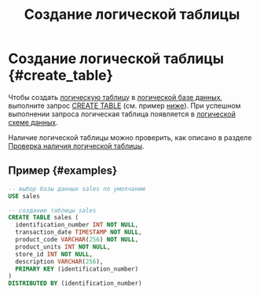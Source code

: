 ﻿---
layout: default
title: Создание логической таблицы
nav_order: 3
parent: Управление схемой данных
grand_parent: Работа с системой
has_children: false
---

# Создание логической таблицы {#create_table}

Чтобы создать [логическую таблицу](../../../overview/main_concepts/logical_table/logical_table.md) 
в [логической базе данных](../../../overview/main_concepts/logical_db/logical_db.md), 
выполните запрос [CREATE TABLE](../../../reference/sql_plus_requests/CREATE_TABLE/CREATE_TABLE.md) 
(см. пример [ниже](#examples)). При успешном выполнении запроса логическая таблица появляется в 
[логической схеме данных](../../../overview/main_concepts/logical_schema/logical_schema.md).

Наличие логической таблицы можно проверить, как описано в разделе [Проверка наличия логической таблицы](../entity_presence_check/entity_presence_check.md#table_check).

## Пример {#examples}

```sql
-- выбор базы данных sales по умолчанию
USE sales

-- создание таблицы sales
CREATE TABLE sales (
  identification_number INT NOT NULL,
  transaction_date TIMESTAMP NOT NULL,
  product_code VARCHAR(256) NOT NULL,
  product_units INT NOT NULL,
  store_id INT NOT NULL,
  description VARCHAR(256),
  PRIMARY KEY (identification_number)
)
DISTRIBUTED BY (identification_number)
```
